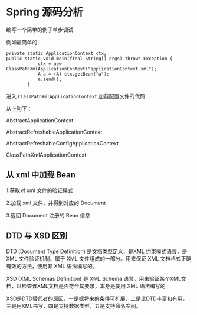 # Spring 源码分析

编写一个简单的例子单步调试

例如最简单的：
```
private static ApplicationContext ctx;
public static void main(final String[] args) throws Exception {
	        ctx = new ClassPathXmlApplicationContext("applicationContext.xml");
	        A a = (A) ctx.getBean("a");
	        a.send();
	    }
```

进入 `ClassPathXmlApplicationContext` 加载配置文件的代码

从上到下：

AbstractApplicationContext

AbstractRefreshableApplicationContext

AbstractRefreshableConfigApplicationContext

ClassPathXmlApplicationContext

##  从 xml 中加载 Bean

1.获取对 xml 文件的验证模式

2.加载 xml 文件，并得到对应的 Document

3.返回 Document 注册的 Bean 信息

## DTD 与 XSD 区别

DTD (Document Type Definition) 是文档类型定义，是XML 约束模式语言，是XML 文件验证机制，属于 XML 文件组成的一部分。用来保证 XML 文档格式正确有效的方法，使用非 XML 语法编写的。

XSD (XML Schemas Definition) 是 XML Schema 语言。用来验证某个XML文档，以检查该XML文档是否符合其要求，本身是使用 XML 语法编写的

XSD是DTD替代者的原因，一是据将来的条件可扩展，二是比DTD丰富和有用，三是用XML书写，四是支持数据类型，五是支持命名空间。